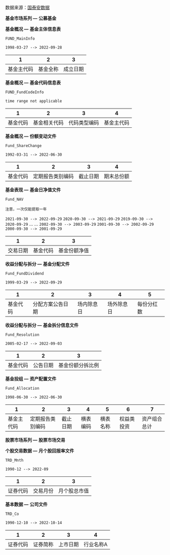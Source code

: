 数据来源：[国泰安数据](https://cn.gtadata.com "国泰安数据库")

**基金市场系列 —** **公募基金**

**基金概况 —** **基金主体信息表**

`FUND_MainInfo`

`1998-03-27 --> 2022-09-28`

| 1          | 2        | 3        |
| ---------- | -------- | -------- |
| 基金主代码 | 基金全称 | 成立日期 |

**基金概况 —** **基金代码信息表**

`FUND_FundCodeInfo`

`time range not applicable`

| 1        | 2            | 3            | 4          |
| -------- | ------------ | ------------ | ---------- |
| 基金代码 | 基金相关代码 | 代码类型编码 | 基金主代码 |

**基金概况 —** **份额变动文件**

`Fund_ShareChange`

`1992-03-31 --> 2022-06-30`

| 1        | 2                | 3        | 4          |
| -------- | ---------------- | -------- | ---------- |
| 基金代码 | 定期报告类别编码 | 截止日期 | 期末总份额 |

**基金表现 —** **基金日净值文件**

`Fund_NAV`

`注意，一次仅能提取一年`

`2021-09-30 --> 2022-09-29`
`2020-09-30 --> 2021-09-29`
`2019-09-30 --> 2020-09-29`
...
...
`2002-09-30 --> 2003-09-29`
`2001-09-30 --> 2002-09-29`
`2000-09-30 --> 2001-09-29`

| 1        | 2        | 3            |
| -------- | -------- | ------------ |
| 交易日期 | 基金代码 | 基金份额净值 |

**收益分配与拆分 —** **基金分配文件**

`Fund_FundDividend`

`1999-03-29 --> 2022-09-29`

| 1        | 2                | 3          | 4          | 5          |
| -------- | ---------------- | ---------- | ---------- | ---------- |
| 基金代码 | 分配方案公告日期 | 场内除息日 | 场外除息日 | 每份分红数 |

**收益分配与拆分 —** **基金拆分信息文件**

`Fund_Resolution`

`2005-02-17 --> 2022-09-03`

| 1        | 2        | 3                |
| -------- | -------- | ---------------- |
| 基金代码 | 公告日期 | 基金份额分拆比例 |

**基金投组 —** **资产配置文件**

`Fund_Allocation`

`1998-06-30 --> 2022-06-30`

| 1          | 2                | 3        | 4        | 5        | 6          | 7            |
| ---------- | ---------------- | -------- | -------- | -------- | ---------- | ------------ |
| 基金主代码 | 定期报告类别编码 | 截止日期 | 横表编码 | 横表名称 | 权益类投资 | 资产组合总计 |


**股票市场系列 —** **股票市场交易**

**个股交易数据 —** **月个股回报率文件**

`TRD_Mnth`

`1990-12 --> 2022-09`

| 1        | 2        | 3                |
| -------- | -------- | ---------------- |
| 证券代码 | 交易月份 | 月个股总市值 |


**基本数据 —** **公司文件**

`TRD_Co`

`1990-12-10 --> 2022-10-14`

| 1        | 2                | 3        | 4          |
| -------- | ---------------- | -------- | ---------- |
| 证券代码 | 证券简称 | 上市日期 | 行业名称A |

